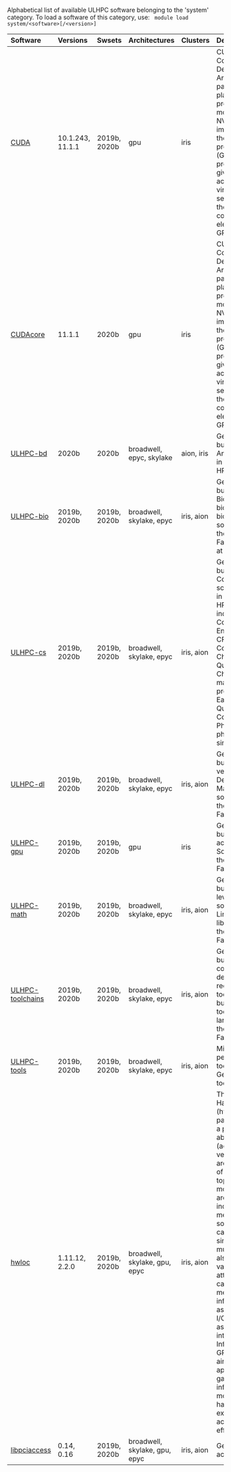 Alphabetical list of available ULHPC software belonging to the 'system' category.
To load a software of this category, use: ` module load system/<software>[/<version>]`

| Software                                                            | Versions         | Swsets       | Architectures                 | Clusters   | Description                                                                                                                                                                                                                                                                                                                                                                                                                                                                                                                                                                                                          |
|:--------------------------------------------------------------------|:-----------------|:-------------|:------------------------------|:-----------|:---------------------------------------------------------------------------------------------------------------------------------------------------------------------------------------------------------------------------------------------------------------------------------------------------------------------------------------------------------------------------------------------------------------------------------------------------------------------------------------------------------------------------------------------------------------------------------------------------------------------|
| [CUDA](https://developer.nvidia.com/cuda-toolkit)                   | 10.1.243, 11.1.1 | 2019b, 2020b | gpu                           | iris       | CUDA (formerly Compute Unified Device Architecture) is a parallel computing platform and programming model created by NVIDIA and implemented by the graphics processing units (GPUs) that they produce. CUDA gives developers access to the virtual instruction set and memory of the parallel computational elements in CUDA GPUs.                                                                                                                                                                                                                                                                                  |
| [CUDAcore](https://developer.nvidia.com/cuda-toolkit)               | 11.1.1           | 2020b        | gpu                           | iris       | CUDA (formerly Compute Unified Device Architecture) is a parallel computing platform and programming model created by NVIDIA and implemented by the graphics processing units (GPUs) that they produce. CUDA gives developers access to the virtual instruction set and memory of the parallel computational elements in CUDA GPUs.                                                                                                                                                                                                                                                                                  |
| [ULHPC-bd](https://hpc.uni.lu/)                                     | 2020b            | 2020b        | broadwell, epyc, skylake      | aion, iris | Generic Module bundle for BigData Analytics software in use on the UL HPC Facility                                                                                                                                                                                                                                                                                                                                                                                                                                                                                                                                   |
| [ULHPC-bio](https://hpc.uni.lu/)                                    | 2019b, 2020b     | 2019b, 2020b | broadwell, skylake, epyc      | iris, aion | Generic Module bundle for Bioinformatics, biology and biomedical software in use on the UL HPC Facility, especially at LCSB                                                                                                                                                                                                                                                                                                                                                                                                                                                                                          |
| [ULHPC-cs](https://hpc.uni.lu/)                                     | 2019b, 2020b     | 2019b, 2020b | broadwell, skylake, epyc      | iris, aion | Generic Module bundle for Computational science software in use on the UL HPC Facility, including: - Computer Aided Engineering, incl. CFD - Chemistry, Computational Chemistry and Quantum Chemistry - Data management & processing tools - Earth Sciences - Quantum Computing - Physics and physical systems simulations                                                                                                                                                                                                                                                                                           |
| [ULHPC-dl](https://hpc.uni.lu/)                                     | 2019b, 2020b     | 2019b, 2020b | broadwell, skylake, epyc      | iris, aion | Generic Module bundle for (CPU-version) of AI / Deep Learning / Machine Learning software in use on the UL HPC Facility                                                                                                                                                                                                                                                                                                                                                                                                                                                                                              |
| [ULHPC-gpu](http://hpc.uni.lu/)                                     | 2019b, 2020b     | 2019b, 2020b | gpu                           | iris       | Generic Module bundle for GPU accelerated User Software in use on the UL HPC Facility                                                                                                                                                                                                                                                                                                                                                                                                                                                                                                                                |
| [ULHPC-math](https://hpc.uni.lu/)                                   | 2019b, 2020b     | 2019b, 2020b | broadwell, skylake, epyc      | iris, aion | Generic Module bundle for  High-level mathematical software and Linear Algrebra libraries in use on the UL HPC Facility                                                                                                                                                                                                                                                                                                                                                                                                                                                                                              |
| [ULHPC-toolchains](https://hpc.uni.lu/)                             | 2019b, 2020b     | 2019b, 2020b | broadwell, skylake, epyc      | iris, aion | Generic Module bundle that contains all the dependencies required to enable toolchains and building tools/programming language in use on the UL HPC Facility                                                                                                                                                                                                                                                                                                                                                                                                                                                         |
| [ULHPC-tools](https://hpc.uni.lu/)                                  | 2019b, 2020b     | 2019b, 2020b | broadwell, skylake, epyc      | iris, aion | Misc tools, incl. - perf:      Performance tools - tools:     General purpose tools                                                                                                                                                                                                                                                                                                                                                                                                                                                                                                                                  |
| [hwloc](https://www.open-mpi.org/projects/hwloc/)                   | 1.11.12, 2.2.0   | 2019b, 2020b | broadwell, skylake, gpu, epyc | iris, aion | The Portable Hardware Locality (hwloc) software package provides a portable abstraction (across OS, versions, architectures, ...) of the hierarchical topology of modern architectures, including NUMA memory nodes, sockets, shared caches, cores and simultaneous multithreading. It also gathers various system attributes such as cache and memory information as well as the locality of I/O devices such as network interfaces, InfiniBand HCAs or GPUs. It primarily aims at helping applications with gathering information about modern computing hardware so as to exploit it accordingly and efficiently. |
| [libpciaccess](https://cgit.freedesktop.org/xorg/lib/libpciaccess/) | 0.14, 0.16       | 2019b, 2020b | broadwell, skylake, gpu, epyc | iris, aion | Generic PCI access library.                                                                                                                                                                                                                                                                                                                                                                                                                                                                                                                                                                                          |